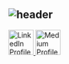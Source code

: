 ## ![header](https://capsule-render.vercel.app/api?type=wave&color=auto&height=300&section=header&text=Greeting%20Everyone&fontSize=90)

<a href="https://www.linkedin.com/in/sunnychuenchom/" target="_blank" rel="noopener noreferrer">
  <img height="50" src="https://github.com/user-attachments/assets/ab085675-a2ca-41c7-bd13-606fd0b255ab/image.png" alt="LinkedIn Profile"/>
</a>

<a href="https://medium.com/@sunnyttc" target="_blank" rel="noopener noreferrer">
  <img height="50" src="https://github.com/user-attachments/assets/c23e8492-8704-4c87-baad-3844b26c51d9/image.png" alt="Medium Profile"/>
</a>

<!--
**Sunnyttc1992/Sunnyttc1992** is a ✨ _special_ ✨ repository because its `README.md` (this file) appears on your GitHub profile.

Here are some ideas to get you started:

- 🔭 I’m currently working on ...
- 🌱 I’m currently learning ...
- 👯 I’m looking to collaborate on ...
- 🤔 I’m looking for help with ...
- 💬 Ask me about ...
- 📫 How to reach me: ...
- 😄 Pronouns: ...
- ⚡ Fun fact: ...
-->

